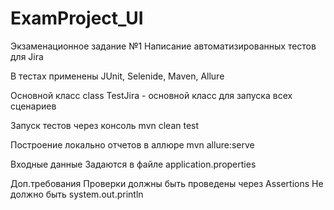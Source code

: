 # ExamProject_UI
Экзаменационное задание №1 Написание автоматизированных тестов для Jira

В тестах применены JUnit, Selenide, Maven, Allure

Основной класс class TestJira - основной класс для запуска всех сценариев

Запуск тестов через консоль mvn clean test

Построение локально отчетов в аллюре mvn allure:serve

Входные данные Задаются в файле application.properties

Доп.требования Проверки должны быть проведены через Assertions Не должно быть system.out.println
